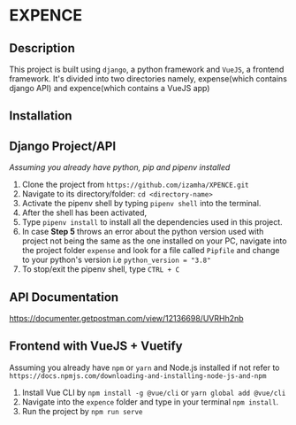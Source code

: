 # EXPENCE

## Description

This project is built using `django`, a python framework and `VueJS`, a frontend framework.
It's divided into two directories namely, expense(which contains django API) and expence(which contains a VueJS app)

## Installation

## Django Project/API

<i>Assuming you already have python, pip and pipenv installed</i>

1. Clone the project from `https://github.com/izamha/XPENCE.git`
2. Navigate to its directory/folder: `cd <directory-name>`
3. Activate the pipenv shell by typing `pipenv shell` into the terminal.
4. After the shell has been activated,
5. Type `pipenv install` to install all the dependencies used in this project.
6. In case <b>Step 5</b> throws an error about the python version used with project not being the same as the one installed on your PC, navigate into the project folder `expense` and look for a file called `Pipfile` and change to your python's version i.e `python_version = "3.8"`
7. To stop/exit the pipenv shell, type `CTRL + C`

## API Documentation

https://documenter.getpostman.com/view/12136698/UVRHh2nb

## Frontend with VueJS + Vuetify

Assuming you already have `npm` or `yarn` and Node.js installed
if not refer to `https://docs.npmjs.com/downloading-and-installing-node-js-and-npm`


1. Install Vue CLI by `npm install -g @vue/cli` or `yarn global add @vue/cli`
2. Navigate into the `expence` folder and type in your terminal `npm install`.
3. Run the project by `npm run serve`


